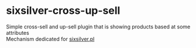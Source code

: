 # sixsilver-cross-up-sell
Simple cross-sell and up-sell plugin that is showing products based at some attributes<br>
Mechanism dedicated for [sixsilver.pl](https://sixsilver.pl/)